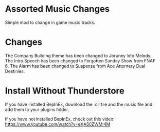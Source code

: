 # Assorted Music Changes

Simple mod to change in game music tracks.

# Changes

The Company Building theme has been changed to Joruney Into Melody.
The Intro Speech has been changed to Forgotten Sunday Show from FNAF 6.
The Alarm has been changed to Suspense from Ace Attornery Dual Destinies.

# Install Without Thunderstore

If you have installed BepInEx, download the .dll file and the music file and add them to your plugins folder.

If you have not installed BepInEx, check out this video: https://www.youtube.com/watch?v=eXA60ZWMI4M
